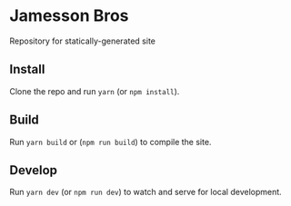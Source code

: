 # Jamesson Bros

Repository for statically-generated site

## Install

Clone the repo and run `yarn` (or `npm install`).

## Build

Run `yarn build` or (`npm run build`) to compile the site.

## Develop

Run `yarn dev` (or `npm run dev`) to watch and serve for local development.
